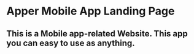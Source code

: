 # Apper Mobile App Landing Page

## This is a Mobile app-related Website. This app you can easy to use as anything.

